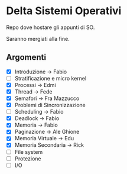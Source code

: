 # Delta Sistemi Operativi

Repo dove hostare gli appunti di SO.

Saranno mergiati alla fine.

## Argomenti

- [x] Introduzione -> Fabio
- [ ] Stratificazione e micro kernel
- [x] Processi -> Edmi
- [x] Thread -> Fede
- [x] Semafori -> Fra Mazzucco
- [x] Problemi di Sincronizzazione
- [ ] Scheduling -> Fabio
- [x] Deadlock -> Fabio
- [x] Memoria -> Fabio
- [x] Paginazione -> Ale Ghione
- [x] Memoria Virtuale -> Edu
- [x] Memoria Secondaria -> Rick
- [ ] File system
- [ ] Protezione
- [ ] I/O
